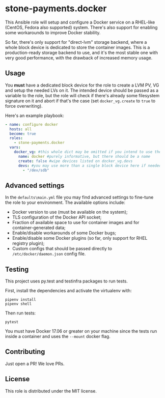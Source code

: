 stone-payments.docker
============
This Ansible role will setup and configure a Docker service on a RHEL-like (CentOS, Fedora also supported) system.
There's also support for enabling some workarounds to improve Docker stability.

So far, there's only support for "direct-lvm" storage backend, where a whole block device is dedicated to store the
container images. This is a production-ready storage backend to use, and it's the most stable one with very good
performance, with the drawback of increased memory usage.

## Usage
You **must** have a dedicated block device for the role to create a LVM PV, VG and setup the needed LVs on it.
The intended device should be passed as a variable to the role, but the role will check if there's already some
filesystem signature on it and abort if that's the case (set `docker_vg.create` to `true` to force overwriting).

Here's an example playbook:
```yaml
- name: configure docker
  hosts: all
  become: true
  roles:
    - stone-payments.docker
  vars:
    docker_vg: #this whole dict may be omitted if you intend to use the default "/dev/sdb"
      name: docker #purely informative, but there should be a name
      create: false #wipe devices listed on docker_vg.devs
      devs: #you may use more than a single block device here if needed, they will be joined to create a VG
        - "/dev/sdb"
```

## Advanced settings
In the `defaults\main.yml` file you may find advanced settings to fine-tune the role to your environment. The available
options include:
* Docker version to use (must be available on the system);
* TLS configuration of the Docker API socket;
* Fraction of available space to use for container images and for container-generated data;
* Enable/disable workarounds of some Docker bugs;
* Enable/disable some Docker plugins (so far, only support for RHEL registry plugin);
* Custom configs that should be passed directly to `/etc/docker/daemon.json` config file.

## Testing
This project uses py.test and testinfra packages to run tests.

First, install the dependencies and activate the virtualenv with:
```
pipenv install
pipenv shell
```

Then run tests:
```
pytest
```

You must have Docker 17.06 or greater on your machine since the tests run inside a container and uses the `--mount` docker flag.

## Contributing
Just open a PR! We love PRs.

## License
This role is distributed under the MIT license.
